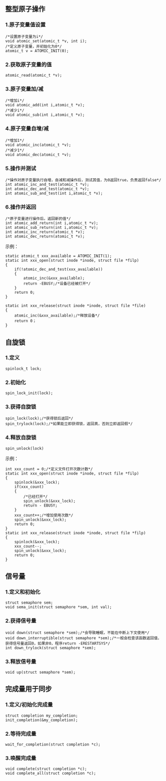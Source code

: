 ## 整型原子操作
### 1.原子变量值设置
	/*设置原子变量为i*/
	void atomic_set(atomic_t *v, int i);
    /*定义原子变量，并初始化为0*/
    atomic_t v = ATOMIC_INIT(0);
    
### 2.获取原子变量的值
	atomic_read(atomic_t *v);
    
### 3.原子变量加/减
	/*增加i*/
	void atomic_add(int i,atomic_t *v);
    /*减少i*/
    void atomic_sub(int i,atomic_t *v);
### 4.原子变量自增/减
	/*增加1*/
    void atomic_inc(atomic_t *v);
    /*减少1*/
    void atomic_dec(atomic_t *v);
### 5.操作并测试
    /*操作对原子变量执行自增，自减和减操作后，测试其值，为0返回true，负责返回false*/
	int atomic_inc_and_test(atomic_t *v);
    int atomic_dec_and_test(atomic_t *v);
    int atomic_sub_and_test(int i,atomic_t *v);
### 6.操作并返回
	/*原子变量进行操作后，返回新的值*/
	int atomic_add_return(int i,atomic_t *v);
    int atomic_sub_return(int i,atomic_t *v);
    int atomic_inc_return(atomic_t *v);
    int atomic_dec_return(atomic_t *v);
示例：

	static atomic_t xxx_available = ATOMIC_INIT(1);
    static int xxx_open(struct inode *inode, struct file *filp)
    {
    	if(!atomic_dec_and_test(xxx_available))
        {
        	atomic_inc(&xxx_available);
            return -EBUSY;/*设备已经被打开*/
        }
        return 0;
    }
    
    static int xxx_release(struct inode *inode, struct file *file)
    {
    	atomic_inc(&xxx_available);/*释放设备*/
        return 0；
    }
## 自旋锁
### 1.定义
	spinlock_t lock;
### 2.初始化
	spin_lock_init(lock);
### 3.获得自旋锁
	spin_lock(lock);/*获得锁后返回*/
    spin_trylock(lock);/*如果能立即获得锁，返回真，否则立即返回假*/
### 4.释放自旋锁
	spin_unlock(lock)
示例：

	int xxx_count = 0;/*定义文件打开次数计数*/
    static int xxx_open(struct inode *inode, struct file *filp)
    {
    	spinlock(&xxx_lock);
        if(xxx_count)
        {
        	/*已经打开*/
            spin_unlock(&xxx_lock);
            return - EBUSY;
        }
        xxx_count++;/*增加使用次数*/
        spin_unlock(&xxx_lock);
        return 0;
    }
    static int xxx_release(struct inode *inode, struct file *filp)
    {
    	spinlock(&xxx_lock);
        xxx_count--;
        spin_unlock(&xxx_lock);
        return 0;
    }
## 信号量
### 1.定义和初始化
	struct semaphore sem;
    void sema_init(struct semaphore *sem, int val);
### 2.获得信号量
	void down(struct semaphore *sem);/*会导致睡眠，不能在中断上下文使用*/
    void down_interruptible(struct semaphore *sem);/*一般会检查该函数返回值，获得信号量返回0，如果非0，程序return -ERESTARTSYS*/
    int down_trylock(struct semaphore *sem);
### 3.释放信号量
	void up(struct semaphore *sem);
## 完成量用于同步
### 1.定义/初始化完成量
	struct completion my_completion;
    init_completion(&my_completion);
### 2.等待完成量
	wait_for_completion(struct completion *c);
### 3.唤醒完成量
	
	void complete(struct completion *c);
    void complete_all(struct completion *c);
    